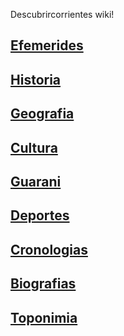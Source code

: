 Descubrircorrientes wiki!

## [Efemerides](01-Efemerides)

## [Historia](02-Historia)

## [Geografia](03-Geografia)

## [Cultura](04-Cultura)

## [Guarani](05-Guarani)

## [Deportes](06-Deportes)

## [Cronologias](07-Cronologias)

## [Biografias](08-Biografias)

## [Toponimia](09-Toponimia)
